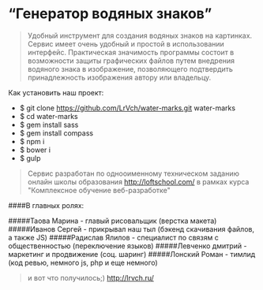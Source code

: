 # “Генератор водяных знаков”

>Удобный инструмент для создания водяных знаков на картинках.
>Сервис имеет очень удобный и простой в использовании интерфейс.
>Практическая значимость программы состоит в возможности защиты графических файлов путем 
>внедрения водяного знака в изображение, позволяющего подтвердить принадлежность 
>изображения автору или владельцу.



Как установить наш проект:

* $ git clone https://github.com/LrVch/water-marks.git water-marks
* $ cd water-marks
* $ gem install sass
* $ gem install compass
* $ npm i
* $ bower i
* $ gulp

>Сервис разработан по однооименному техническом заданию онлайн школы образования http://loftschool.com/
>в рамках курса "Комплексное обучение веб-разработке"

####В главных ролях:

#####Таова Марина - главый рисовальщик (верстка макета)
#####Иванов Сергей - прикрывал наш тыл (бэкенд скачивания файлов, а также JS)
#####Радислав Ялилов - специалист по связям с общественностью (переключение языков)
#####Левченко дмитрий - маркетинг и продвижение (соц. шаринг)
#####Лонский Роман - тимлид (код ревью, немного js, php  и еще немного)

>и вот что получилось;) http://lrvch.ru/
